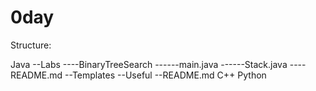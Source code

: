# 0day



Structure:

Java
--Labs
----BinaryTreeSearch
------main.java
------Stack.java
----README.md
--Templates
--Useful
--README.md
C++
Python

